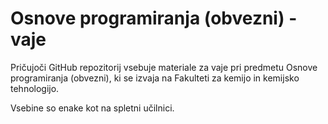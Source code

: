 # Osnove programiranja (obvezni) - vaje

Pričujoči GitHub repozitorij vsebuje materiale za vaje pri predmetu Osnove programiranja (obvezni), ki se izvaja na Fakulteti za kemijo in kemijsko tehnologijo.

Vsebine so enake kot na spletni učilnici. 
